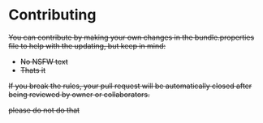 # Contributing

~~You can contribute by making your own changes in the bundle.properties file to help with the updating, but keep in mind:~~

- ~~No NSFW text~~
- ~~Thats it~~

~~If you break the rules, your pull request will be automatically closed after being reviewed by owner or collaborators.~~

~~please do not do that~~
